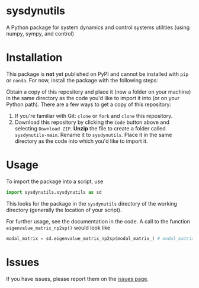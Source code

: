 # sysdynutils
A Python package for system dynamics and control systems utilities (using numpy, sympy, and control)

# Installation

This package is **not** yet published on PyPI and cannot be installed with `pip` or `conda`. For now, install the package with the following steps:

Obtain a copy of this repository and place it (now a folder on your machine) in the same directory as the code you'd like to import it into (or on your Python path). There are a few ways to get a copy of this repository:
   1. If you're familiar with Git: `clone` or `fork` and `clone` this repository.
   2. Download this repository by clicking the `Code` button above and selecting `Download ZIP`. **Unzip** the file to create a folder called `sysdynutils-main`. Rename it to `sysdynutils`. Place it in the same directory as the code into which you'd like to import it.

# Usage

To import the package into a script, use

```python
import sysdynutils.sysdynutils as sd
```

This looks for the package in the `sysdynutils` directory of the working directory (generally the location of your script).

For further usage, see the documentation in the code. A call to the function `eigenvalue_matrix_np2sp()` would look like

```python
modal_matrix = sd.eigenvalue_matrix_np2sp(modal_matrix_) # modal_matrix_ is the numpy version
```

# Issues

If you have issues, please report them on the [issues page](https://github.com/ricopicone/sysdynutils/issues).
